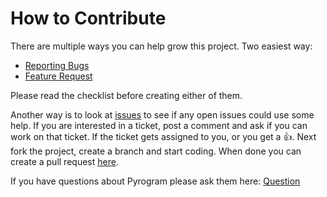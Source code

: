 # How to Contribute

There are multiple ways you can help grow this project. Two easiest way:

* [Reporting Bugs](https://github.com/pyrogram/pyrogram/issues/new?template=bug_report.md)
* [Feature Request](https://github.com/pyrogram/pyrogram/issues/new?labels=enhancement&template=feature_request.md)

Please read the checklist before creating either of them.

Another way is to look at [issues](https://github.com/pyrogram/pyrogram/issues) to see if any open issues
could use some help. If you are interested in a ticket, post a comment and ask if you can work on that ticket.
If the ticket gets assigned to you, or you get a 👍. Next fork the project, create a branch and start
coding. When done you can create a pull request [here](https://github.com/pyrogram/pyrogram/compare).


If you have questions about Pyrogram please ask them here: [Question](https://github.com/pyrogram/pyrogram/issues/new?template=bug_report.md)